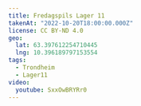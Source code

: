 ```yaml
---
title: Fredagspils Lager 11
takenAt: "2022-10-20T18:00:00.000Z"
license: CC BY-ND 4.0
geo:
  lat: 63.397612254710445
  lng: 10.396189797153554
tags:
  - Trondheim
  - Lager11
video:
  youtube: SxxOwBRYRr0
---
```

